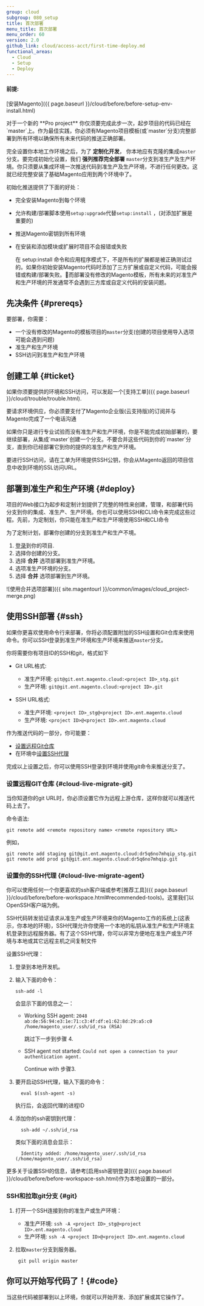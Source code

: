 ```yaml
---
group: cloud
subgroup: 080_setup
title: 首次部署
menu_title: 首次部署
menu_order: 60
version: 2.0
github_link: cloud/access-acct/first-time-deploy.md
functional_areas:
  - Cloud
  - Setup
  - Deploy
---
```


#### 前提:
[安装Magento]({{ page.baseurl }}/cloud/before/before-setup-env-install.html)

<div class="bs-callout bs-callout-info" id="info" markdown="1">
对于一个新的 **Pro project** 你仅须要完成此步一次，起步项目的代码已经在`master`上。作为最佳实践，你必须有Magento项目模板(或`master`分支)完整部署到所有环境以确保所有未来代码的推送正确部署。
</div>

完全设置你本地工作环境之后，为了 **定制化开发**， 你本地应有克隆的集成`master`分支。要完成初始化设置，我们 **强列推荐完全部署** `master`分支到准生产及生产环境。你只须要从集成环境一次推送代码到准生产及生产环境，不进行任何更改。这就已经完整安装了基础Magento应用到两个环境中了。

初始化推送提供了下面的好处：

* 完全安装Magento到每个环境
* 允许构建/部署脚本使用`setup:upgrade`代替`setup:install` ，(对添加扩展是重要的)
* 推送Magento密钥到所有环境
* 在安装和添加模块或扩展时项目不会报错或失败

  在 setup:install 命令和应用程序模式下，不是所有的扩展都是被正确测试过的。如果你初始安装Magento代码时添加了三方扩展或自定义代码，可能会报错或构建/部署失败。而部署没有修改的Magento模板，所有未来的对准生产和生产环境的开发通常不会遇到三方库或自定义代码的安装问题。

## 先决条件 {#prereqs}
要部署，你需要：

* 一个没有修改的Magento的模板项目的`master`分支(创建的项目使用导入选项可能会遇到问题)
* 准生产和生产环境
* SSH访问到准生产和生产环境

## 创建工单 {#ticket}
如果你须要提供的环境和SSH访问，可以发起一个[支持工单]({{ page.baseurl }}/cloud/trouble/trouble.html).

要请求环境供应，你必须要支付了Magento企业版(云支持版)的订阅并与Magento完成了一个电话沟通

<div class="bs-callout bs-callout-info" id="info" markdown="1">
如果你只是进行专业试验而没有准生产和生产环境，你是不能完成初始部署的，要继续部署，从集成`master`创建一个分支。不要合并这些代码到你的`master`分支，直到你已经部署它到你的提供的准生产和生产环境。
</div>

要进行SSH访问，请在工单为环境提供SSH公钥，你会从Magento返回的项目信息中收到环境的SSL访问URL。

## 部署到准生产和生产环境 {#deploy}
项目的Web接口为起步和定制计划提供了完整的特性来创建，管理，和部署代码分支到你的集成、准生产、生产环境。你也可以使用SSH和CLI命令来完成这些过程。先前，为定制划，你只能在准生产和生产环境使用SSH和CLI命令

为了定制计划，部署你创建的分支到准生产和生产不境。

1. [登录](https://accounts.magento.cloud)到你的项目.
2. 选择你创建的分支。
3. 选择 **合并** 选项部署到准生产环境。
4. 选项准生产环境的分支。
5. 选择 **合并** 选项部署到生产环境。

![使用合并选项部署]({{ site.magentourl }}/common/images/cloud_project-merge.png)

## 使用SSH部署 {#ssh}
如果你更喜欢使用命令行来部署，你将必须配置附加的SSH设置和Git仓库来使用命令。你可以SSH登录到准生产环境和生产环境来推送`master`分支。

你将需要你有项目ID的SSH和git，格式如下

*	Git URL格式:

	*	准生产环境: `git@git.ent.magento.cloud:<project ID>_stg.git`
	*	生产环境: `git@git.ent.magento.cloud:<project ID>.git`

*	SSH URL格式:

	*	准生产环境: `<project ID>_stg@<project ID>.ent.magento.cloud`
	*	生产环境: `<project ID>@<project ID>.ent.magento.cloud`

作为推送代码的一部分，你可能要：

* [设置远程Git仓库](#cloud-live-migrate-git)
* 在环境中[设置SSH代理](#cloud-live-migrate-agent)

完成以上设置之后，你可以使用SSH登录到环境并使用git命令来推送分支了。

### 设置远程GIT仓库 {#cloud-live-migrate-git}
当你知道你的git URL时，你必须设置它作为远程上游仓库，这样你就可以推送代码上去了。

命令语法:

	git remote add <remote repository name> <remote repository URL>

例如，

	git remote add staging git@git.ent.magento.cloud:dr5q6no7mhqip_stg.git
	git remote add prod git@git.ent.magento.cloud:dr5q6no7mhqip.git

### 设置你的SSH代理 {#cloud-live-migrate-agent}
你可以使用任何一个你更喜欢的ssh客户端或参考[推荐工具]({{ page.baseurl }}/cloud/before/before-workspace.html#recommended-tools)。这里我们以OpenSSH客户端为例。

SSH代码转发验证请求从准生产或生产环境来你的Magento工作的系统上(这表示，你本地的环境)，SSH代理允许你使用一个本地的私钥从准生产和生产环境主机登录到远程服务器。有了这个SSH代理，你可以非常方便地在准生产或生产环境与本地或其它远程主机之间复制文件

设置SSH代理：

1.	登录到本地开发机。
2.	输入下面的命令：

		ssh-add -l

	会显示下面的信息之一：

	*	Working SSH agent: `2048 ab:de:56:94:e3:1e:71:c3:4f:df:e1:62:8d:29:a5:c0 /home/magento_user/.ssh/id_rsa (RSA)`

		跳过下一步到步骤 4.
	*	SSH agent not started: `Could not open a connection to your authentication agent.`

		Continue with 步骤3.

3.	要开启动SSH代理，输入下面的命令：

		  eval $(ssh-agent -s)

	执行后，会返回代理的进程ID
4.	添加你的ssh密钥到代理：

		  ssh-add ~/.ssh/id_rsa

	类似下面的消息会显示：

		  Identity added: /home/magento_user/.ssh/id_rsa (/home/magento_user/.ssh/id_rsa)

更多关于设置SSH的信息，请参考[启用ssh密钥登录]({{ page.baseurl }}/cloud/before/before-workspace-ssh.html)作为本地设置的一部分。

### SSH和拉取git分支 {#git}

1. 打开一个SSH连接到你的准生产或生产环境：

    * 准生产环境: `ssh -A <project ID>_stg@<project ID>.ent.magento.cloud`
    * 生产环境: `ssh -A <project ID>@<project ID>.ent.magento.cloud`
2. 拉取`master`分支到服务器。

        git pull origin master

## 你可以开始写代码了！{#code}
当这些代码被部署到以上环境，你就可以开始开发、添加扩展或其它操作了。

